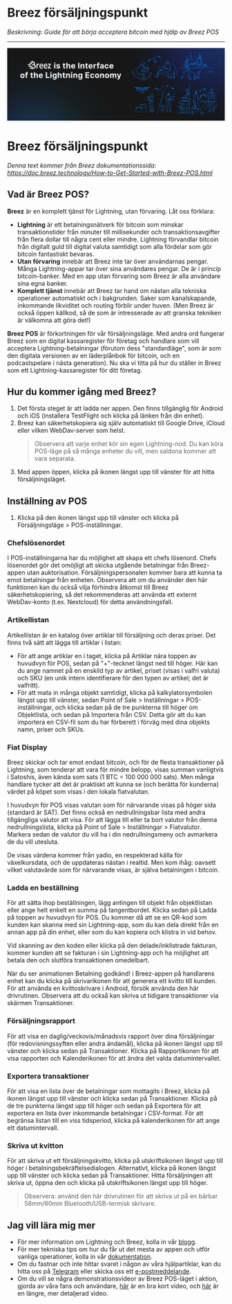 # Breez försäljningspunkt

_Beskrivning: Guide för att börja acceptera bitcoin med hjälp av Breez POS_

---

![omslag](assets/cover.jpeg)

# Breez försäljningspunkt

_Denna text kommer från Breez dokumentationssida: https://doc.breez.technology/How-to-Get-Started-with-Breez-POS.html_

## Vad är Breez POS?

**Breez** är en komplett tjänst för Lightning, utan förvaring. Låt oss förklara:

- **Lightning** är ett betalningsnätverk för bitcoin som minskar transaktionstider från minuter till millisekunder och transaktionsavgifter från flera dollar till några cent eller mindre. Lightning förvandlar bitcoin från digitalt guld till digital valuta samtidigt som alla fördelar som gör bitcoin fantastiskt bevaras.
- **Utan förvaring** innebär att Breez inte tar över användarnas pengar. Många Lightning-appar tar över sina användares pengar. De är i princip bitcoin-banker. Med en app utan förvaring som Breez är alla användare sina egna banker.
- **Komplett tjänst** innebär att Breez tar hand om nästan alla tekniska operationer automatiskt och i bakgrunden. Saker som kanalskapande, inkommande likviditet och routing förblir under huven. (Men Breez är också öppen källkod, så de som är intresserade av att granska tekniken är välkomna att göra det!)

**Breez POS** är förkortningen för vår försäljningsläge. Med andra ord fungerar Breez som en digital kassaregister för företag och handlare som vill acceptera Lightning-betalningar (förutom dess "standardläge", som är som den digitala versionen av en läderplånbok för bitcoin, och en podcastspelare i nästa generation). Nu ska vi titta på hur du ställer in Breez som ett Lightning-kassaregister för ditt företag.

## Hur du kommer igång med Breez?

1. Det första steget är att ladda ner appen. Den finns tillgänglig för Android och iOS (installera TestFlight och klicka på länken från din enhet).
2. Breez kan säkerhetskopiera sig själv automatiskt till Google Drive, iCloud eller vilken WebDav-server som helst.
   > Observera att varje enhet kör sin egen Lightning-nod. Du kan köra POS-läge på så många enheter du vill, men saldona kommer att vara separata.
3. Med appen öppen, klicka på ikonen längst upp till vänster för att hitta försäljningsläget.

## Inställning av POS

1. Klicka på den ikonen längst upp till vänster och klicka på Försäljningsläge > POS-inställningar.

### Chefslösenordet

I POS-inställningarna har du möjlighet att skapa ett chefs lösenord. Chefs lösenordet gör det omöjligt att skicka utgående betalningar från Breez-appen utan auktorisation. Försäljningspersonalen kommer bara att kunna ta emot betalningar från enheten. Observera att om du använder den här funktionen kan du också vilja förhindra åtkomst till Breez säkerhetskopiering, så det rekommenderas att använda ett externt WebDav-konto (t.ex. Nextcloud) för detta användningsfall.

### Artikellistan

Artikellistan är en katalog över artiklar till försäljning och deras priser. Det finns två sätt att lägga till artiklar i listan:

- För att ange artiklar en i taget, klicka på Artiklar nära toppen av huvudvyn för POS, sedan på "+"-tecknet längst ned till höger. Här kan du ange namnet på en enskild typ av artikel, priset (visas i valfri valuta) och SKU (en unik intern identifierare för den typen av artikel; det är valfritt).
- För att mata in många objekt samtidigt, klicka på kalkylatorsymbolen längst upp till vänster, sedan Point of Sale > Inställningar > POS-inställningar, och klicka sedan på de tre punkterna till höger om Objektlista, och sedan på Importera från CSV. Detta gör att du kan importera en CSV-fil som du har förberett i förväg med dina objekts namn, priser och SKUs.

### Fiat Display

Breez skickar och tar emot endast bitcoin, och för de flesta transaktioner på Lightning, som tenderar att vara för mindre belopp, visas summan vanligtvis i Satoshis, även kända som sats (1 BTC = 100 000 000 sats). Men många handlare tycker att det är praktiskt att kunna se (och berätta för kunderna) värdet på köpet som visas i den lokala fiatvalutan.

I huvudvyn för POS visas valutan som för närvarande visas på höger sida (standard är SAT). Det finns också en nedrullningsbar lista med andra tillgängliga valutor att visa. För att lägga till eller ta bort valutor från denna nedrullningslista, klicka på Point of Sale > Inställningar > Fiatvalutor. Markera sedan de valutor du vill ha i din nedrullningsmeny och avmarkera de du vill utesluta.

De visas värdena kommer från yadio, en respekterad källa för växelkursdata, och de uppdateras nästan i realtid. Men kom ihåg: oavsett vilket valutavärde som för närvarande visas, är själva betalningen i bitcoin.

### Ladda en beställning

För att sätta ihop beställningen, lägg antingen till objekt från objektlistan eller ange helt enkelt en summa på tangentbordet. Klicka sedan på Ladda på toppen av huvudvyn för POS. Du kommer då att se en QR-kod som kunden kan skanna med sin Lightning-app, som du kan dela direkt från en annan app på din enhet, eller som du kan kopiera och klistra in vid behov.

Vid skanning av den koden eller klicka på den delade/inklistrade fakturan, kommer kunden att se fakturan i sin Lightning-app och ha möjlighet att betala den och slutföra transaktionen omedelbart.

När du ser animationen Betalning godkänd! i Breez-appen på handlarens enhet kan du klicka på skrivarikonen för att generera ett kvitto till kunden. För att använda en kvittoskrivare i Android, försök använda den här drivrutinen. Observera att du också kan skriva ut tidigare transaktioner via skärmen Transaktioner.

### Försäljningsrapport

För att visa en daglig/veckovis/månadsvis rapport över dina försäljningar (för redovisningssyften eller andra ändamål), klicka på ikonen längst upp till vänster och klicka sedan på Transaktioner. Klicka på Rapportikonen för att visa rapporten och Kalenderikonen för att ändra det valda datumintervallet.

### Exportera transaktioner

För att visa en lista över de betalningar som mottagits i Breez, klicka på ikonen längst upp till vänster och klicka sedan på Transaktioner. Klicka på de tre punkterna längst upp till höger och sedan på Exportera för att exportera en lista över inkommande betalningar i CSV-format. För att begränsa listan till en viss tidsperiod, klicka på kalenderikonen för att ange ett datumintervall.

### Skriva ut kvitton

För att skriva ut ett försäljningskvitto, klicka på utskriftsikonen längst upp till höger i betalningsbekräftelsedialogen. Alternativt, klicka på ikonen längst upp till vänster och klicka sedan på Transaktioner. Hitta försäljningen att skriva ut, öppna den och klicka på utskriftsikonen längst upp till höger.

> Observera: använd den här drivrutinen för att skriva ut på en bärbar 58mm/80mm Bluetooth/USB-termisk skrivare.

## Jag vill lära mig mer

- För mer information om Lightning och Breez, kolla in vår [blogg](https://breez.technology/blog).
- För mer tekniska tips om hur du får ut det mesta av appen och utför vanliga operationer, kolla in vår [dokumentation](https://breez.technology/documentation).
- Om du fastnar och inte hittar svaret i någon av våra hjälpartiklar, kan du hitta oss på [Telegram](https://t.me/breez_labs) eller skicka oss ett [e-postmeddelande](mailto:support@breez.technology).
- Om du vill se några demonstrationsvideor av Breez POS-läget i aktion, gjorda av våra fans och användare, [här](https://www.youtube.com/watch?v=xxxx) är en bra kort video, och [här](https://www.youtube.com/watch?v=xxxx) är en längre, mer detaljerad video.
